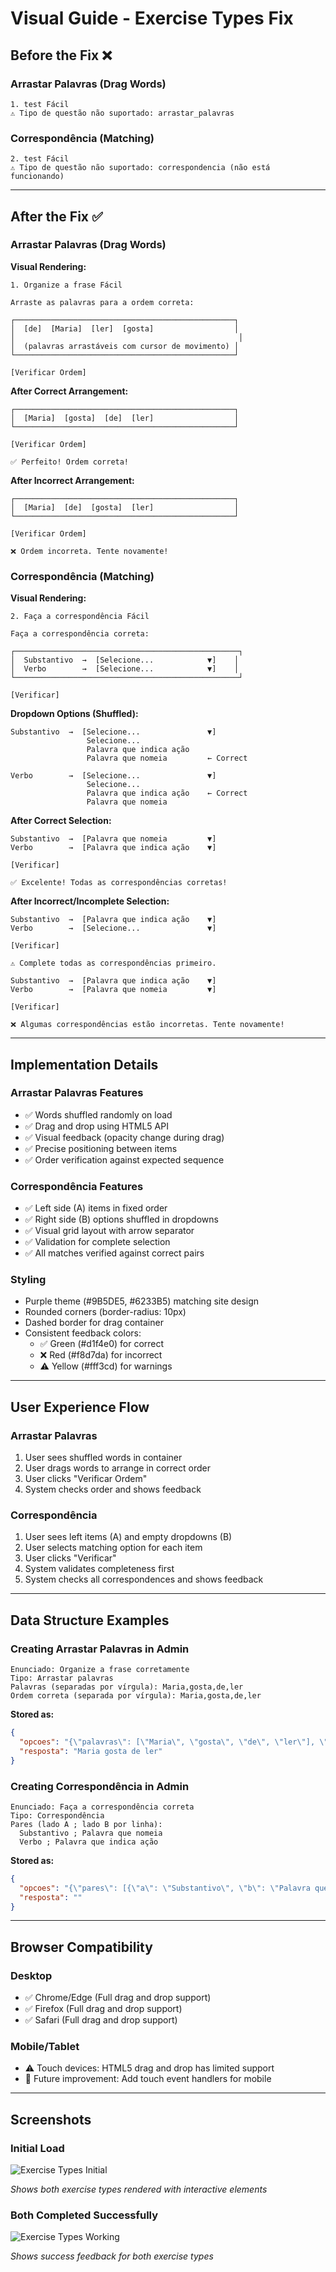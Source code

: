 # Visual Guide - Exercise Types Fix

## Before the Fix ❌

### Arrastar Palavras (Drag Words)
```
1. test Fácil
⚠️ Tipo de questão não suportado: arrastar_palavras
```

### Correspondência (Matching)
```
2. test Fácil  
⚠️ Tipo de questão não suportado: correspondencia (não está funcionando)
```

---

## After the Fix ✅

### Arrastar Palavras (Drag Words)

**Visual Rendering:**
```
1. Organize a frase Fácil

Arraste as palavras para a ordem correta:

┌─────────────────────────────────────────────────┐
│  [de]  [Maria]  [ler]  [gosta]                  │
│                                                  │
│  (palavras arrastáveis com cursor de movimento) │
└─────────────────────────────────────────────────┘

[Verificar Ordem]
```

**After Correct Arrangement:**
```
┌─────────────────────────────────────────────────┐
│  [Maria]  [gosta]  [de]  [ler]                  │
└─────────────────────────────────────────────────┘

[Verificar Ordem]

✅ Perfeito! Ordem correta!
```

**After Incorrect Arrangement:**
```
┌─────────────────────────────────────────────────┐
│  [Maria]  [de]  [gosta]  [ler]                  │
└─────────────────────────────────────────────────┘

[Verificar Ordem]

❌ Ordem incorreta. Tente novamente!
```

### Correspondência (Matching)

**Visual Rendering:**
```
2. Faça a correspondência Fácil

Faça a correspondência correta:

┌──────────────────────────────────────────────────┐
│  Substantivo  →  [Selecione...            ▼]    │
│  Verbo        →  [Selecione...            ▼]    │
└──────────────────────────────────────────────────┘

[Verificar]
```

**Dropdown Options (Shuffled):**
```
Substantivo  →  [Selecione...               ▼]
                 Selecione...
                 Palavra que indica ação
                 Palavra que nomeia         ← Correct

Verbo        →  [Selecione...               ▼]
                 Selecione...
                 Palavra que indica ação    ← Correct
                 Palavra que nomeia
```

**After Correct Selection:**
```
Substantivo  →  [Palavra que nomeia         ▼]
Verbo        →  [Palavra que indica ação    ▼]

[Verificar]

✅ Excelente! Todas as correspondências corretas!
```

**After Incorrect/Incomplete Selection:**
```
Substantivo  →  [Palavra que indica ação    ▼]
Verbo        →  [Selecione...               ▼]

[Verificar]

⚠️ Complete todas as correspondências primeiro.
```

```
Substantivo  →  [Palavra que indica ação    ▼]
Verbo        →  [Palavra que nomeia         ▼]

[Verificar]

❌ Algumas correspondências estão incorretas. Tente novamente!
```

---

## Implementation Details

### Arrastar Palavras Features
- ✅ Words shuffled randomly on load
- ✅ Drag and drop using HTML5 API
- ✅ Visual feedback (opacity change during drag)
- ✅ Precise positioning between items
- ✅ Order verification against expected sequence

### Correspondência Features
- ✅ Left side (A) items in fixed order
- ✅ Right side (B) options shuffled in dropdowns
- ✅ Visual grid layout with arrow separator
- ✅ Validation for complete selection
- ✅ All matches verified against correct pairs

### Styling
- Purple theme (#9B5DE5, #6233B5) matching site design
- Rounded corners (border-radius: 10px)
- Dashed border for drag container
- Consistent feedback colors:
  - ✅ Green (#d1f4e0) for correct
  - ❌ Red (#f8d7da) for incorrect
  - ⚠️ Yellow (#fff3cd) for warnings

---

## User Experience Flow

### Arrastar Palavras
1. User sees shuffled words in container
2. User drags words to arrange in correct order
3. User clicks "Verificar Ordem"
4. System checks order and shows feedback

### Correspondência
1. User sees left items (A) and empty dropdowns (B)
2. User selects matching option for each item
3. User clicks "Verificar"
4. System validates completeness first
5. System checks all correspondences and shows feedback

---

## Data Structure Examples

### Creating Arrastar Palavras in Admin
```
Enunciado: Organize a frase corretamente
Tipo: Arrastar palavras
Palavras (separadas por vírgula): Maria,gosta,de,ler
Ordem correta (separada por vírgula): Maria,gosta,de,ler
```

**Stored as:**
```json
{
  "opcoes": "{\"palavras\": [\"Maria\", \"gosta\", \"de\", \"ler\"], \"ordem\": [\"Maria\", \"gosta\", \"de\", \"ler\"]}",
  "resposta": "Maria gosta de ler"
}
```

### Creating Correspondência in Admin
```
Enunciado: Faça a correspondência correta
Tipo: Correspondência
Pares (lado A ; lado B por linha):
  Substantivo ; Palavra que nomeia
  Verbo ; Palavra que indica ação
```

**Stored as:**
```json
{
  "opcoes": "{\"pares\": [{\"a\": \"Substantivo\", \"b\": \"Palavra que nomeia\"}, {\"a\": \"Verbo\", \"b\": \"Palavra que indica ação\"}]}",
  "resposta": ""
}
```

---

## Browser Compatibility

### Desktop
- ✅ Chrome/Edge (Full drag and drop support)
- ✅ Firefox (Full drag and drop support)
- ✅ Safari (Full drag and drop support)

### Mobile/Tablet
- ⚠️ Touch devices: HTML5 drag and drop has limited support
- 📱 Future improvement: Add touch event handlers for mobile

---

## Screenshots

### Initial Load
![Exercise Types Initial](https://github.com/user-attachments/assets/b0e35927-8f84-4b89-b544-cb47be62c8ac)

*Shows both exercise types rendered with interactive elements*

### Both Completed Successfully
![Exercise Types Working](https://github.com/user-attachments/assets/1b7ab62e-4457-44c3-811c-e8e4568f6f5d)

*Shows success feedback for both exercise types*
